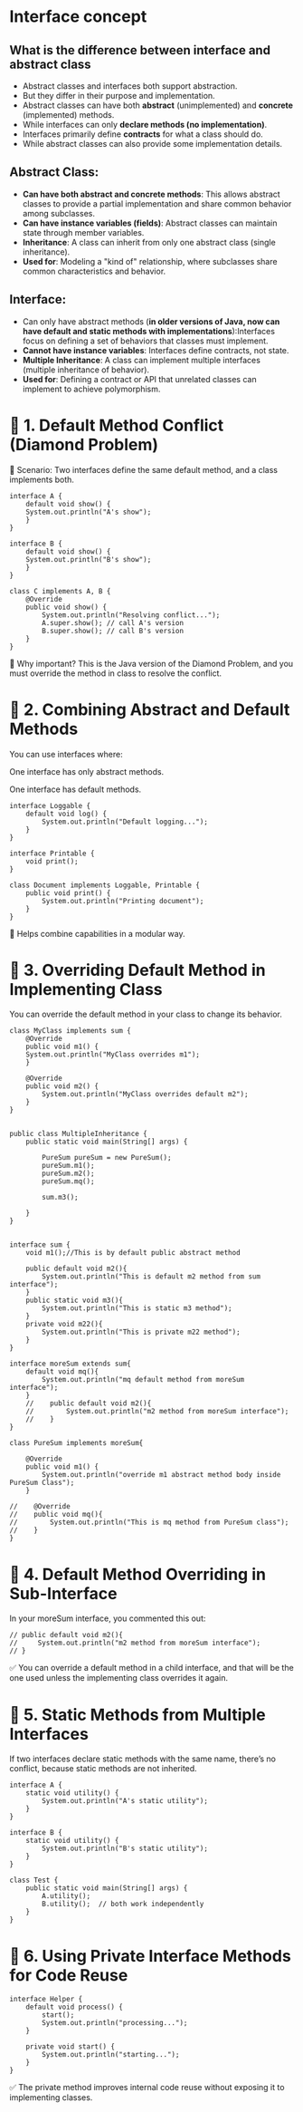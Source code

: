 # Interface concept

## What is the difference between interface and abstract class
- Abstract classes and interfaces both support abstraction. 
- But they differ in their purpose and implementation. 
- Abstract classes can have both **abstract** (unimplemented) and **concrete** (implemented) methods.
- While interfaces can only **declare methods (no implementation)**.
- Interfaces primarily define **contracts** for what a class should do.
- While abstract classes can also provide some implementation details.

## Abstract Class:
- **Can have both abstract and concrete methods**: This allows abstract classes to provide a partial implementation and share common behavior among subclasses.
- **Can have instance variables (fields)**: Abstract classes can maintain state through member variables.
- **Inheritance**: A class can inherit from only one abstract class (single inheritance).
- **Used for**: Modeling a "kind of" relationship, where subclasses share common characteristics and behavior.

## Interface:
- Can only have abstract methods (**in older versions of Java, now can have default and static methods with implementations**):Interfaces focus on defining a set of behaviors that classes must implement.
- **Cannot have instance variables**: Interfaces define contracts, not state.
- **Multiple Inheritance**: A class can implement multiple interfaces (multiple inheritance of behavior).
- **Used for**: Defining a contract or API that unrelated classes can implement to achieve polymorphism.



# 🔹 1. Default Method Conflict (Diamond Problem)
🔸 Scenario:
Two interfaces define the same default method, and a class implements both.

    
    interface A {
        default void show() {
        System.out.println("A's show");
        }
    }
    
    interface B {
        default void show() {
        System.out.println("B's show");
        }
    }
    
    class C implements A, B {
        @Override
        public void show() {
            System.out.println("Resolving conflict...");
            A.super.show(); // call A's version
            B.super.show(); // call B's version
        }
    }
🧠 Why important?
This is the Java version of the Diamond Problem, and you must override the method in class to resolve the conflict.

# 🔹 2. Combining Abstract and Default Methods
You can use interfaces where:

One interface has only abstract methods.

One interface has default methods.
    
    interface Loggable {
        default void log() {
            System.out.println("Default logging...");
        }
    }
    
    interface Printable {
        void print();
    }
    
    class Document implements Loggable, Printable {
        public void print() {
            System.out.println("Printing document");
        }
    }
🧠 Helps combine capabilities in a modular way.

# 🔹 3. Overriding Default Method in Implementing Class
You can override the default method in your class to change its behavior.

    
    class MyClass implements sum {
        @Override
        public void m1() {
        System.out.println("MyClass overrides m1");
        }
        
        @Override
        public void m2() {
            System.out.println("MyClass overrides default m2");
        }
    }


    public class MultipleInheritance {
        public static void main(String[] args) {
    
            PureSum pureSum = new PureSum();
            pureSum.m1();
            pureSum.m2();
            pureSum.mq();
    
            sum.m3();
    
        }
    }
    
    
    interface sum {
        void m1();//This is by default public abstract method
        
        public default void m2(){
            System.out.println("This is default m2 method from sum interface");
        }
        public static void m3(){
            System.out.println("This is static m3 method");
        }
        private void m22(){
            System.out.println("This is private m22 method");
        }
    }
    
    interface moreSum extends sum{
        default void mq(){
            System.out.println("mq default method from moreSum interface");
        }
        //    public default void m2(){
        //        System.out.println("m2 method from moreSum interface");
        //    }
    }
    
    class PureSum implements moreSum{
    
        @Override
        public void m1() {
            System.out.println("override m1 abstract method body inside PureSum Class");
        }
    
    //    @Override
    //    public void mq(){
    //        System.out.println("This is mq method from PureSum class");
    //    }
    }
# 🔹 4. Default Method Overriding in Sub-Interface
In your moreSum interface, you commented this out:


    // public default void m2(){
    //     System.out.println("m2 method from moreSum interface");
    // }
✅ You can override a default method in a child interface, and that will be the one used unless the implementing class overrides it again.

# 🔹 5. Static Methods from Multiple Interfaces
If two interfaces declare static methods with the same name, there’s no conflict, because static methods are not inherited.
    
    interface A {
        static void utility() {
            System.out.println("A's static utility");
        }
    }
    
    interface B {
        static void utility() {
            System.out.println("B's static utility");
        }
    }
    
    class Test {
        public static void main(String[] args) {
            A.utility();
            B.utility();  // both work independently
        }
    }
# 🔹 6. Using Private Interface Methods for Code Reuse
    
    interface Helper {
        default void process() {
            start();
            System.out.println("processing...");
        }
    
        private void start() {
            System.out.println("starting...");
        }
    }
✅ The private method improves internal code reuse without exposing it to implementing classes.







